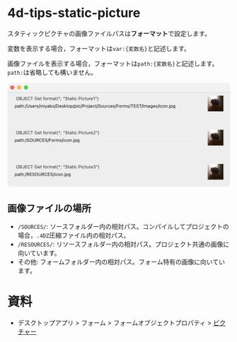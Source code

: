 # 4d-tips-static-picture

スタティックピクチャの画像ファイルパスは**フォーマット**で設定します。

変数を表示する場合，フォーマットは`var:{変数名}`と記述します。

画像ファイルを表示する場合，フォーマットは`path:{変数名}`と記述します。`path:`は省略しても構いません。

<img src="screeshot.png" width="800" />

## 画像ファイルの場所

* `/SOURCES/`: ソースフォルダー内の相対パス。コンパイルしてプロジェクトの場合，`.4DZ`圧縮ファイル内の相対パス。
* `/RESOURCES/`: リソースフォルダー内の相対パス。プロジェクト共通の画像に向いています。
* その他: フォームフォルダー内の相対パス。フォーム特有の画像に向いています。

# 資料

* デスクトップアプリ > フォーム > フォームオブジェクトプロパティ > [ピクチャー](https://developer.4d.com/docs/ja/FormObjects/propertiesPicture/)
